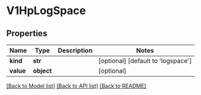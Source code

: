 # V1HpLogSpace


## Properties
Name | Type | Description | Notes
------------ | ------------- | ------------- | -------------
**kind** | **str** |  | [optional] [default to 'logspace']
**value** | **object** |  | [optional] 

[[Back to Model list]](../README.md#documentation-for-models) [[Back to API list]](../README.md#documentation-for-api-endpoints) [[Back to README]](../README.md)


